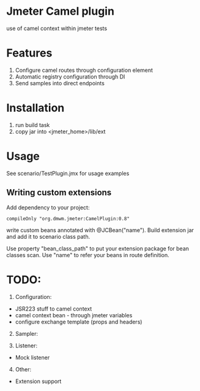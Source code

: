 # Jmeter Camel plugin
use of camel context within jmeter tests

# Features
1. Configure camel routes through configuration element
2. Automatic registry configuration through DI
3. Send samples into direct endpoints

# Installation
1. run build task
2. copy jar into <jmeter_home>/lib/ext

# Usage
See scenario/TestPlugin.jmx for usage examples

## Writing custom extensions
Add dependency to your project:
```
compileOnly "org.dmwm.jmeter:CamelPlugin:0.8"
```
write custom beans annotated with @JCBean("name"). Build extension jar and add it to scenario class path.

Use property "bean_class_path" to put your extension package for bean classes scan.
Use "name" to refer your beans in route definition.

# TODO:

1. Configuration:
 * JSR223 stuff to camel context
 * camel context bean - through jmeter variables
 * configure exchange template (props and headers)

2. Sampler:

3. Listener:
* Mock listener

4. Other:
* Extension support
